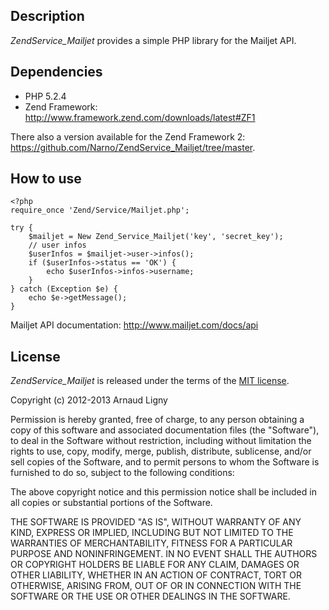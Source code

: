 Description
-----------

_ZendService_Mailjet_ provides a simple PHP library for the Mailjet API.


Dependencies
------------

* PHP 5.2.4
* Zend Framework: http://www.framework.zend.com/downloads/latest#ZF1

There also a version available for the Zend Framework 2: https://github.com/Narno/ZendService_Mailjet/tree/master.


How to use
----------

```
<?php
require_once 'Zend/Service/Mailjet.php';

try {
    $mailjet = New Zend_Service_Mailjet('key', 'secret_key');
    // user infos
    $userInfos = $mailjet->user->infos();
    if ($userInfos->status == 'OK') {
        echo $userInfos->infos->username;
    }
} catch (Exception $e) {
    echo $e->getMessage();
}
```

Mailjet API documentation: http://www.mailjet.com/docs/api


License
----------

_ZendService_Mailjet_ is released under the terms of the [MIT license](http://opensource.org/licenses/MIT).

Copyright (c) 2012-2013 Arnaud Ligny

Permission is hereby granted, free of charge, to any person obtaining a copy of this software and associated documentation files (the "Software"), to deal in the Software without restriction, including without limitation the rights to use, copy, modify, merge, publish, distribute, sublicense, and/or sell copies of the Software, and to permit persons to whom the Software is furnished to do so, subject to the following conditions:

The above copyright notice and this permission notice shall be included in all copies or substantial portions of the Software.

THE SOFTWARE IS PROVIDED "AS IS", WITHOUT WARRANTY OF ANY KIND, EXPRESS OR IMPLIED, INCLUDING BUT NOT LIMITED TO THE WARRANTIES OF MERCHANTABILITY, FITNESS FOR A PARTICULAR PURPOSE AND NONINFRINGEMENT. IN NO EVENT SHALL THE AUTHORS OR COPYRIGHT HOLDERS BE LIABLE FOR ANY CLAIM, DAMAGES OR OTHER LIABILITY, WHETHER IN AN ACTION OF CONTRACT, TORT OR OTHERWISE, ARISING FROM, OUT OF OR IN CONNECTION WITH THE SOFTWARE OR THE USE OR OTHER DEALINGS IN THE SOFTWARE.
